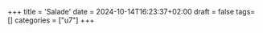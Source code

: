 +++
title = 'Salade'
date = 2024-10-14T16:23:37+02:00
draft = false
tags= []
categories = ["u7"]
+++
